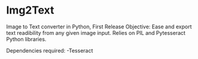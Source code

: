 # Img2Text
Image to Text converter in Python, First Release  Objective: Ease and export text readibility from any given image input. Relies on PIL and Pytesseract Python libraries.

Dependencies required:
-Tesseract
